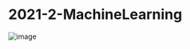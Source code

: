 # 2021-2-MachineLearning

![image](https://user-images.githubusercontent.com/45021330/140642488-246fd6ac-9226-493a-905f-7dcd24f0f68b.png)
